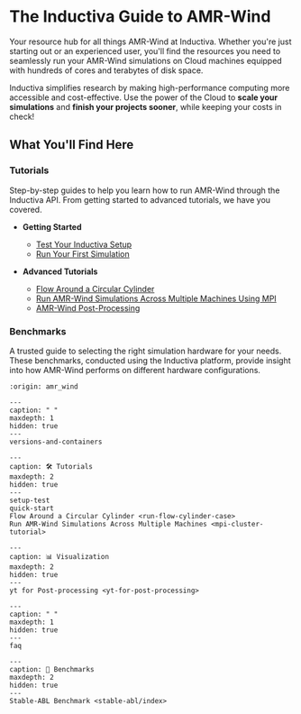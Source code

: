 # The Inductiva Guide to AMR-Wind
Your resource hub for all things AMR-Wind at Inductiva. Whether you're just starting out or an experienced user, you'll find the resources you need to seamlessly run your AMR-Wind simulations on Cloud machines equipped with hundreds of cores and terabytes of disk space.

Inductiva simplifies research by making high-performance computing more accessible and cost-effective. Use the power of the Cloud to **scale your simulations** and **finish your projects sooner**, while keeping your costs in check! 


## What You'll Find Here

### Tutorials
Step-by-step guides to help you learn how to run AMR-Wind through the Inductiva API. From getting started to advanced tutorials, we have you covered.

* **Getting Started**
    - [Test Your Inductiva Setup](setup-test)
    - [Run Your First Simulation](quick-start)

* **Advanced Tutorials**
    - [Flow Around a Circular Cylinder](run-flow-cylinder-case)
    - [Run AMR-Wind Simulations Across Multiple Machines Using MPI](mpi-cluster-tutorial)
    - [AMR-Wind Post-Processing](yt-for-post-processing)

### Benchmarks
A trusted guide to selecting the right simulation hardware for your needs. These benchmarks, conducted using the Inductiva platform, provide insight into how AMR-Wind performs on different hardware configurations.

```{banner}
:origin: amr_wind
```

```{toctree}
---
caption: " "
maxdepth: 1
hidden: true
---
versions-and-containers
```

```{toctree}
---
caption: 🛠️ Tutorials
maxdepth: 2
hidden: true
---
setup-test
quick-start
Flow Around a Circular Cylinder <run-flow-cylinder-case>
Run AMR-Wind Simulations Across Multiple Machines <mpi-cluster-tutorial>
```

```{toctree}
---
caption: 📊 Visualization
maxdepth: 2
hidden: true
---
yt for Post-processing <yt-for-post-processing>
```

```{toctree}
---
caption: " "
maxdepth: 1
hidden: true
---
faq
```

```{toctree}
---
caption: 🚀 Benchmarks
maxdepth: 2
hidden: true
---
Stable-ABL Benchmark <stable-abl/index>
```

